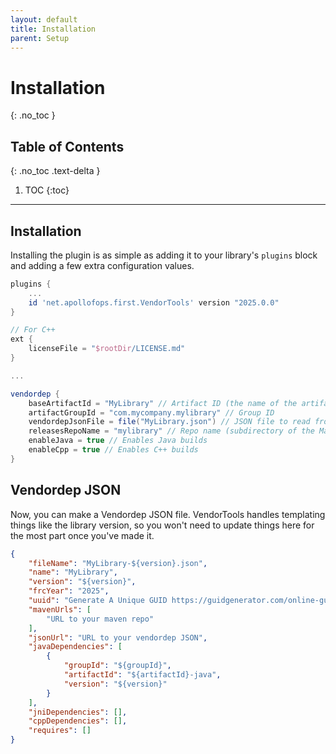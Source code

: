 ```yaml
---
layout: default
title: Installation
parent: Setup
---
```


# Installation
{: .no_toc }

## Table of Contents
{: .no_toc .text-delta }

1. TOC
{:toc}

---

## Installation

Installing the plugin is as simple as adding it to your library's `plugins` block and adding a few extra configuration values.

```gradle
plugins {
    ...
	id 'net.apollofops.first.VendorTools' version "2025.0.0"
}

// For C++
ext {
	licenseFile = "$rootDir/LICENSE.md"
}

...

vendordep {
	baseArtifactId = "MyLibrary" // Artifact ID (the name of the artifacts in the repo)
	artifactGroupId = "com.mycompany.mylibrary" // Group ID
	vendordepJsonFile = file("MyLibrary.json") // JSON file to read from
	releasesRepoName = "mylibrary" // Repo name (subdirectory of the Maven repository used by the Vendordep - allows for multiple Vendordeps to be put in the same repo but still be kept completely separate)
	enableJava = true // Enables Java builds
	enableCpp = true // Enables C++ builds
}
```

## Vendordep JSON

Now, you can make a Vendordep JSON file. VendorTools handles templating things like the library version, so you won't need to update things here for the most part once you've made it.

```json
{
	"fileName": "MyLibrary-${version}.json",
	"name": "MyLibrary",
	"version": "${version}",
	"frcYear": "2025",
	"uuid": "Generate A Unique GUID https://guidgenerator.com/online-guid-generator.aspx and insert it here",
	"mavenUrls": [
		"URL to your maven repo"
	],
	"jsonUrl": "URL to your vendordep JSON",
	"javaDependencies": [
		{
			"groupId": "${groupId}",
			"artifactId": "${artifactId}-java",
			"version": "${version}"
		}
	],
	"jniDependencies": [],
	"cppDependencies": [],
	"requires": []
}
```
